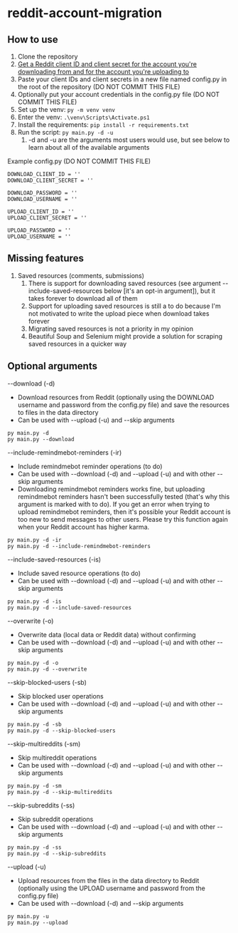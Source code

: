 # reddit-account-migration
## How to use
1. Clone the repository
1. [Get a Reddit client ID and client secret for the account you're downloading from and for the account you're uploading to](https://github.com/reddit-archive/reddit/wiki/OAuth2-Quick-Start-Example#first-steps)
1. Paste your client IDs and client secrets in a new file named config.py in the root of the repository (DO NOT COMMIT THIS FILE)
1. Optionally put your account credentials in the config.py file (DO NOT COMMIT THIS FILE)
1. Set up the venv: `py -m venv venv`
1. Enter the venv: `.\venv\Scripts\Activate.ps1`
1. Install the requirements: `pip install -r requirements.txt`
1. Run the script: `py main.py -d -u`
   1. -d and -u are the arguments most users would use, but see below to learn about all of the available arguments

Example config.py (DO NOT COMMIT THIS FILE)
```
DOWNLOAD_CLIENT_ID = ''
DOWNLOAD_CLIENT_SECRET = ''

DOWNLOAD_PASSWORD = ''
DOWNLOAD_USERNAME = ''

UPLOAD_CLIENT_ID = ''
UPLOAD_CLIENT_SECRET = ''

UPLOAD_PASSWORD = ''
UPLOAD_USERNAME = ''
```
## Missing features
1. Saved resources (comments, submissions)
   1. There is support for downloading saved resources (see argument --include-saved-resources below [it's an opt-in argument]), but it takes forever to download all of them
   1. Support for uploading saved resources is still a to do because I'm not motivated to write the upload piece when download takes forever
   1. Migrating saved resources is not a priority in my opinion
   1. Beautiful Soup and Selenium might provide a solution for scraping saved resources in a quicker way
## Optional arguments
--download (-d)
- Download resources from Reddit (optionally using the DOWNLOAD username and password from the config.py file) and save the resources to files in the data directory
- Can be used with --upload (-u) and --skip arguments
```
py main.py -d
py main.py --download
```

--include-remindmebot-reminders (-ir)
- Include remindmebot reminder operations (to do)
- Can be used with --download (-d) and --upload (-u) and with other --skip arguments
- Downloading remindmebot reminders works fine, but uploading remindmebot reminders hasn't been successfully tested (that's why this argument is marked with to do). If you get an error when trying to upload remindmebot reminders, then it's possible your Reddit account is too new to send messages to other users. Please try this function again when your Reddit account has higher karma.
```
py main.py -d -ir
py main.py -d --include-remindmebot-reminders
```

--include-saved-resources (-is)
- Include saved resource operations (to do)
- Can be used with --download (-d) and --upload (-u) and with other --skip arguments
```
py main.py -d -is
py main.py -d --include-saved-resources
```

--overwrite (-o)
- Overwrite data (local data or Reddit data) without confirming
- Can be used with --download (-d) and --upload (-u) and with other --skip arguments
```
py main.py -d -o
py main.py -d --overwrite
```

--skip-blocked-users (-sb)
- Skip blocked user operations
- Can be used with --download (-d) and --upload (-u) and with other --skip arguments
```
py main.py -d -sb
py main.py -d --skip-blocked-users
```

--skip-multireddits (-sm)
- Skip multireddit operations
- Can be used with --download (-d) and --upload (-u) and with other --skip arguments
```
py main.py -d -sm
py main.py -d --skip-multireddits
```

--skip-subreddits (-ss)
- Skip subreddit operations
- Can be used with --download (-d) and --upload (-u) and with other --skip arguments
```
py main.py -d -ss
py main.py -d --skip-subreddits
```

--upload (-u)
- Upload resources from the files in the data directory to Reddit (optionally using the UPLOAD username and password from the config.py file)
- Can be used with --download (-d) and --skip arguments
```
py main.py -u
py main.py --upload
```